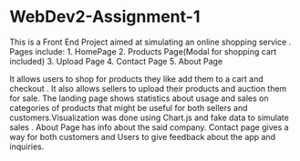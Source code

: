 # WebDev2-Assignment-1

This is a Front End Project aimed at simulating an online shopping service .
Pages include:
     1. HomePage
     2. Products Page(Modal for shopping cart included)
     3. Upload Page
     4. Contact Page
     5. About Page
     
It allows users to shop for products they like add them to a cart and checkout .
It also allows sellers to upload their products and auction them for sale. The landing page shows statistics about usage and sales on categories of products that might be useful for both sellers and customers.Visualization was done using Chart.js and fake data to simulate sales .
About Page has info about the said company.
Contact page gives a way for both customers and Users to give feedback about the app and inquiries.
